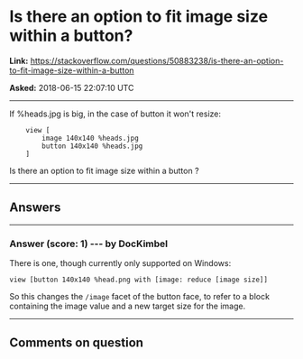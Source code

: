 # Is there an option to fit image size within a button?

**Link:**
<https://stackoverflow.com/questions/50883238/is-there-an-option-to-fit-image-size-within-a-button>

**Asked:** 2018-06-15 22:07:10 UTC

------------------------------------------------------------------------

If %heads.jpg is big, in the case of button it won\'t resize:

        view [
            image 140x140 %heads.jpg
            button 140x140 %heads.jpg
        ]

Is there an option to fit image size within a button ?

------------------------------------------------------------------------

## Answers

------------------------------------------------------------------------

### Answer (score: 1) --- by DocKimbel

There is one, though currently only supported on Windows:

    view [button 140x140 %head.png with [image: reduce [image size]]

So this changes the `/image` facet of the button face, to refer to a
block containing the image value and a new target size for the image.

------------------------------------------------------------------------

## Comments on question
